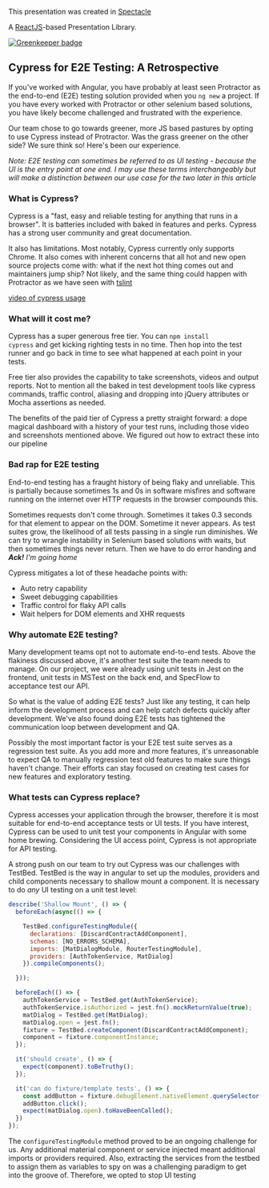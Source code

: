 This presentation was created in [Spectacle](https://github.com/FormidableLabs/spectacle)

A [ReactJS](https://reactjs.org/)-based Presentation Library.

[![Greenkeeper badge](https://badges.greenkeeper.io/micleners/cypress-retro.svg)](https://greenkeeper.io/)

## Cypress for E2E Testing: A Retrospective

If you've worked with Angular, you have probably at least seen Protractor as the end-to-end (E2E) testing solution provided when you `ng new` a project. If you have every worked with Protractor or other selenium based solutions, you have likely become challenged and frustrated with the experience.

Our team chose to go towards greener, more JS based pastures by opting to use Cypress instead of Protractor. Was the grass greener on the other side? We sure think so! Here's been our experience.

*Note: E2E testing can sometimes be referred to as UI testing - because the UI is the entry point at one end. I may use these terms interchangeably but will make a distinction between our use case for the two later in this article*

### What is Cypress?
Cypress is a "fast, easy and reliable testing for anything that runs in a browser". It is batteries included with baked in features and perks. Cypress has a strong user community and great documentation.

It also has limitations. Most notably, Cypress currently only supports Chrome. It also comes with inherent concerns that all hot and new open source projects come with: what if the next hot thing comes out and maintainers jump ship? Not likely, and the same thing could happen with Protractor as we have seen with [tslint](#url)

[video of cypress usage](url)

### What will it cost me?
Cypress has a super generous free tier. You can <code>npm install cypress</code> and get kicking righting tests in no time. Then hop into the test runner and go back in time to see what happened at each point in your tests.

Free tier also provides the capability to take screenshots, videos and output reports. Not to mention all the baked in test development tools like cypress commands, traffic control, aliasing and dropping into jQuery attributes or Mocha assertions as needed.

The benefits of the paid tier of Cypress a pretty straight forward: a dope magical dashboard with a history of your test runs, including those video and screenshots mentioned above. We figured out how to extract these into our pipeline

### Bad rap for E2E testing
End-to-end testing has a fraught history of being flaky and unreliable. This is partially because sometimes 1s and 0s in software misfires and software running on the internet over HTTP requests in the browser compounds this.

Sometimes requests don't come through. Sometimes it takes 0.3 seconds for that element to appear on the DOM. Sometime it never appears. As test suites grow, the likelihood of all tests passing in a single run diminishes. We can try to wrangle instability in Selenium based solutions with waits, but then sometimes things never return. Then we have to do error handing and <strong>*Ack!</strong> I'm going home*

Cypress mitigates a lot of these headache points with:
- Auto retry capability
- Sweet debugging capabilities
- Traffic control for flaky API calls
- Wait helpers for DOM elements and XHR requests

### Why automate E2E testing?
Many development teams opt not to automate end-to-end tests. Above the flakiness discussed above, it's another test suite the team needs to manage. On our project, we were already using unit tests in Jest on the frontend, unit tests in MSTest on the back end, and SpecFlow to acceptance test our API.

So what is the value of adding E2E tests? Just like any testing, it can help inform the development process and can help catch defects quickly after development. We've also found doing E2E tests has tightened the communication loop between development and QA.

Possibly the most important factor is your E2E test suite serves as a regression test suite. As you add more and more features, it's unreasonable to expect QA to manually regression test old features to make sure things haven't change. Their efforts can stay focused on creating test cases for new features and exploratory testing.

### What tests can Cypress replace?
Cypress accesses your application through the browser, therefore it is most suitable for end-to-end acceptance tests or UI tests. If you have interest, Cypress can be used to unit test your components in Angular with some home brewing. Considering the UI access point, Cypress is not appropriate for API testing.

A strong push on our team to try out Cypress was our challenges with TestBed. TestBed is the way in angular to set up the modules, providers and child components necessary to shallow mount a component. It is necessary to do *any* UI testing on a unit test level:

```js
describe('Shallow Mount', () => {
  beforeEach(async(() => {

    TestBed.configureTestingModule({
      declarations: [DiscardContractAddComponent],
      schemas: [NO_ERRORS_SCHEMA],
      imports: [MatDialogModule, RouterTestingModule],
      providers: [AuthTokenService, MatDialog]
    }).compileComponents();

  }));

  beforeEach(() => {
    authTokenService = TestBed.get(AuthTokenService);
    authTokenService.isAuthorized = jest.fn().mockReturnValue(true);
    matDialog = TestBed.get(MatDialog);
    matDialog.open = jest.fn();
    fixture = TestBed.createComponent(DiscardContractAddComponent);
    component = fixture.componentInstance;
  });

  it('should create', () => {
    expect(component).toBeTruthy();
  });

  it('can do fixture/template tests', () => {
    const addButton = fixture.debugElement.nativeElement.querySelector('.add-discard-contract');
    addButton.click();
    expect(matDialog.open).toHaveBeenCalled();
  })
});
```

The `configureTestingModule` method proved to be an ongoing challenge for us. Any additional material component or service injected meant additional imports or providers required. Also, extracting the services from the testbed to assign them as variables to spy on was a challenging paradigm to get into the groove of. Therefore, we opted to stop UI testing
